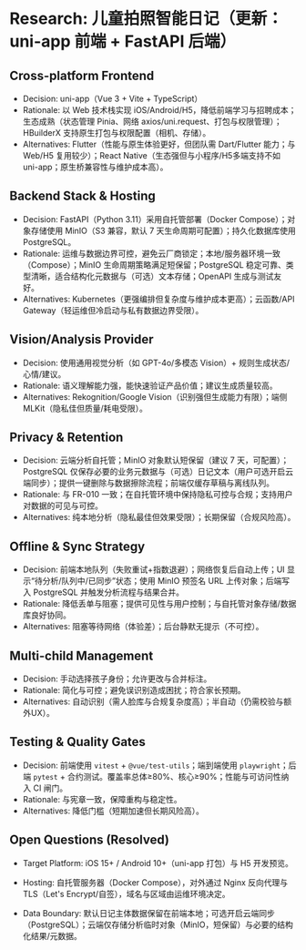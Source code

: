# Research: 儿童拍照智能日记（更新：uni-app 前端 + FastAPI 后端）

## Cross-platform Frontend
- Decision: uni-app（Vue 3 + Vite + TypeScript）
- Rationale: 以 Web 技术栈实现 iOS/Android/H5，降低前端学习与招聘成本；生态成熟（状态管理 Pinia、网络 axios/uni.request、打包与权限管理）；HBuilderX 支持原生打包与权限配置（相机、存储）。
- Alternatives: Flutter（性能与原生体验更好，但团队需 Dart/Flutter 能力；与 Web/H5 复用较少）；React Native（生态强但与小程序/H5多端支持不如 uni-app；原生桥兼容性与维护成本高）。

## Backend Stack & Hosting
- Decision: FastAPI（Python 3.11）采用自托管部署（Docker Compose）；对象存储使用 MinIO（S3 兼容，默认 7 天生命周期可配置）；持久化数据库使用 PostgreSQL。
- Rationale: 运维与数据边界可控，避免云厂商锁定；本地/服务器环境一致（Compose）；MinIO 生命周期策略满足短保留；PostgreSQL 稳定可靠、类型清晰，适合结构化元数据与（可选）文本存储；OpenAPI 生成与测试友好。
- Alternatives: Kubernetes（更强编排但复杂度与维护成本更高）；云函数/API Gateway（轻运维但冷启动与私有数据边界受限）。

## Vision/Analysis Provider
- Decision: 使用通用视觉分析（如 GPT-4o/多模态 Vision）+ 规则生成状态/心情/建议。
- Rationale: 语义理解能力强，能快速验证产品价值；建议生成质量较高。
- Alternatives: Rekognition/Google Vision（识别强但生成能力有限）；端侧 MLKit（隐私佳但质量/耗电受限）。

## Privacy & Retention
- Decision: 云端分析自托管；MinIO 对象默认短保留（建议 7 天，可配置）；PostgreSQL 仅保存必要的业务元数据与（可选）日记文本（用户可选开启云端同步）；提供一键删除与数据擦除流程；前端仅缓存草稿与离线队列。
- Rationale: 与 FR-010 一致；在自托管环境中保持隐私可控与合规；支持用户对数据的可见与可控。
- Alternatives: 纯本地分析（隐私最佳但效果受限）；长期保留（合规风险高）。

## Offline & Sync Strategy
- Decision: 前端本地队列（失败重试+指数退避）；网络恢复后自动上传；UI 显示“待分析/队列中/已同步”状态；使用 MinIO 预签名 URL 上传对象；后端写入 PostgreSQL 并触发分析流程与结果合并。
- Rationale: 降低丢单与阻塞；提供可见性与用户控制；与自托管对象存储/数据库良好协同。
- Alternatives: 阻塞等待网络（体验差）；后台静默无提示（不可控）。

## Multi-child Management
- Decision: 手动选择孩子身份；允许更改与合并标注。
- Rationale: 简化与可控；避免误识别造成困扰；符合家长预期。
- Alternatives: 自动识别（需人脸库与合规复杂度高）；半自动（仍需校验与额外UX）。

## Testing & Quality Gates
- Decision: 前端使用 `vitest` + `@vue/test-utils`；端到端使用 `playwright`；后端 `pytest` + 合约测试。覆盖率总体≥80%、核心≥90%；性能与可访问性纳入 CI 闸门。
- Rationale: 与宪章一致，保障重构与稳定性。
- Alternatives: 降低门槛（短期加速但长期风险高）。

## Open Questions (Resolved)
- Target Platform: iOS 15+ / Android 10+（uni-app 打包）与 H5 开发预览。
- Hosting: 自托管服务器（Docker Compose），对外通过 Nginx 反向代理与 TLS（Let's Encrypt/自签），域名与区域由运维环境决定。

- Data Boundary: 默认日记主体数据保留在前端本地；可选开启云端同步（PostgreSQL）；云端仅存储分析临时对象（MinIO，短保留）与必要的结构化结果/元数据。